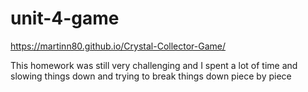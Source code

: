 # unit-4-game
 https://martinn80.github.io/Crystal-Collector-Game/


This homework was still very challenging and I spent a lot of time and slowing things down and trying to break things down piece by piece
